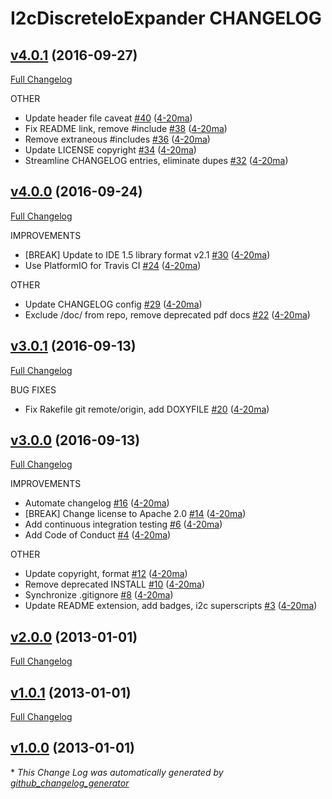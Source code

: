 # I2cDiscreteIoExpander CHANGELOG

## [v4.0.1](https://github.com/4-20ma/I2cDiscreteIoExpander/tree/v4.0.1) (2016-09-27)
[Full Changelog](https://github.com/4-20ma/I2cDiscreteIoExpander/compare/v4.0.0...v4.0.1)

OTHER

- Update header file caveat [\#40](https://github.com/4-20ma/I2cDiscreteIoExpander/pull/40) ([4-20ma](https://github.com/4-20ma))
- Fix README link, remove \#include [\#38](https://github.com/4-20ma/I2cDiscreteIoExpander/pull/38) ([4-20ma](https://github.com/4-20ma))
- Remove extraneous \#includes [\#36](https://github.com/4-20ma/I2cDiscreteIoExpander/pull/36) ([4-20ma](https://github.com/4-20ma))
- Update LICENSE copyright [\#34](https://github.com/4-20ma/I2cDiscreteIoExpander/pull/34) ([4-20ma](https://github.com/4-20ma))
- Streamline CHANGELOG entries, eliminate dupes [\#32](https://github.com/4-20ma/I2cDiscreteIoExpander/pull/32) ([4-20ma](https://github.com/4-20ma))

## [v4.0.0](https://github.com/4-20ma/I2cDiscreteIoExpander/tree/v4.0.0) (2016-09-24)
[Full Changelog](https://github.com/4-20ma/I2cDiscreteIoExpander/compare/v3.0.1...v4.0.0)

IMPROVEMENTS

- \[BREAK\] Update to IDE 1.5 library format v2.1 [\#30](https://github.com/4-20ma/I2cDiscreteIoExpander/pull/30) ([4-20ma](https://github.com/4-20ma))
- Use PlatformIO for Travis CI [\#24](https://github.com/4-20ma/I2cDiscreteIoExpander/pull/24) ([4-20ma](https://github.com/4-20ma))

OTHER

- Update CHANGELOG config [\#29](https://github.com/4-20ma/I2cDiscreteIoExpander/pull/29) ([4-20ma](https://github.com/4-20ma))
- Exclude /doc/ from repo, remove deprecated pdf docs [\#22](https://github.com/4-20ma/I2cDiscreteIoExpander/pull/22) ([4-20ma](https://github.com/4-20ma))

## [v3.0.1](https://github.com/4-20ma/I2cDiscreteIoExpander/tree/v3.0.1) (2016-09-13)
[Full Changelog](https://github.com/4-20ma/I2cDiscreteIoExpander/compare/v3.0.0...v3.0.1)

BUG FIXES

- Fix Rakefile git remote/origin, add DOXYFILE [\#20](https://github.com/4-20ma/I2cDiscreteIoExpander/pull/20) ([4-20ma](https://github.com/4-20ma))

## [v3.0.0](https://github.com/4-20ma/I2cDiscreteIoExpander/tree/v3.0.0) (2016-09-13)
[Full Changelog](https://github.com/4-20ma/I2cDiscreteIoExpander/compare/v2.0.0...v3.0.0)

IMPROVEMENTS

- Automate changelog [\#16](https://github.com/4-20ma/I2cDiscreteIoExpander/pull/16) ([4-20ma](https://github.com/4-20ma))
- \[BREAK\] Change license to Apache 2.0 [\#14](https://github.com/4-20ma/I2cDiscreteIoExpander/pull/14) ([4-20ma](https://github.com/4-20ma))
- Add continuous integration testing [\#6](https://github.com/4-20ma/I2cDiscreteIoExpander/pull/6) ([4-20ma](https://github.com/4-20ma))
- Add Code of Conduct [\#4](https://github.com/4-20ma/I2cDiscreteIoExpander/pull/4) ([4-20ma](https://github.com/4-20ma))

OTHER

- Update copyright, format [\#12](https://github.com/4-20ma/I2cDiscreteIoExpander/pull/12) ([4-20ma](https://github.com/4-20ma))
- Remove deprecated INSTALL [\#10](https://github.com/4-20ma/I2cDiscreteIoExpander/pull/10) ([4-20ma](https://github.com/4-20ma))
- Synchronize .gitignore [\#8](https://github.com/4-20ma/I2cDiscreteIoExpander/pull/8) ([4-20ma](https://github.com/4-20ma))
- Update README extension, add badges, i2c superscripts [\#3](https://github.com/4-20ma/I2cDiscreteIoExpander/pull/3) ([4-20ma](https://github.com/4-20ma))

## [v2.0.0](https://github.com/4-20ma/I2cDiscreteIoExpander/tree/v2.0.0) (2013-01-01)
[Full Changelog](https://github.com/4-20ma/I2cDiscreteIoExpander/compare/v1.0.1...v2.0.0)

## [v1.0.1](https://github.com/4-20ma/I2cDiscreteIoExpander/tree/v1.0.1) (2013-01-01)
[Full Changelog](https://github.com/4-20ma/I2cDiscreteIoExpander/compare/v1.0.0...v1.0.1)

## [v1.0.0](https://github.com/4-20ma/I2cDiscreteIoExpander/tree/v1.0.0) (2013-01-01)


\* *This Change Log was automatically generated by [github_changelog_generator](https://github.com/skywinder/Github-Changelog-Generator)*